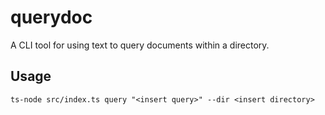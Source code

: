 # querydoc

A CLI tool for using text to query documents within a directory.

## Usage

```shell
ts-node src/index.ts query "<insert query>" --dir <insert directory>
```
